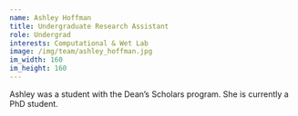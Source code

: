 ```yaml
---
name: Ashley Hoffman
title: Undergraduate Research Assistant
role: Undergrad
interests: Computational & Wet Lab
image: /img/team/ashley_hoffman.jpg
im_width: 160
im_height: 160
---
```

Ashley was a student with the Dean’s Scholars program. She is currently a PhD student.
